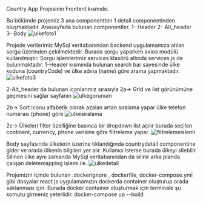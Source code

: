 Country App Projesinin Frontent  kısmıdır.

Bu bölümde projemiz 3 ana componentten 1 detail componentinden oluşmaktadır. 
Anasayfada bulunan componentler.
1- Header 
2- Alt_header
3- Body
![ulkefoto1](https://github.com/DOGANAY06/Country-App-fe/assets/46906505/5990d4d9-5857-4849-bd04-375e8de6fdc4)


Projede verilerimiz MySql veritabanından backend uygulamamıza atılan sorgu üzerinden çekilmektedir. Burada sorgu yaparken axios modülü kullanılmıştır.
Sorgu işlemlerimiz services klasörü altında services.js de bulunmaktadır.
1-Header kısmında bulunan search bar sayesinde ülke koduna (countryCode) ve ülke adına (name) göre arama yapmaktadır.
![ulkefoto3](https://github.com/DOGANAY06/Country-App-fe/assets/46906505/1f1d5c0c-9d1a-4d70-8fb5-9b0d65e0f3f2)


2-Alt_header da bulunan iconlarımız sırasıyla 
2a-> Grid ve list görünümüne geçmesini sağlar sayfanın 
![ulkegorunum](https://github.com/DOGANAY06/Country-App-fe/assets/46906505/2ef1328f-ea8b-4d5b-9aad-1d372599a179)


2b-> Sort iconu alfabetik olarak azalan artan sıralama yapar ülke telefon numarası (phone) göre 
![ulkesiralama](https://github.com/DOGANAY06/Country-App-fe/assets/46906505/cfc3953d-96fd-4dc3-8a73-8b705c35350d)


2c-> Ülkeleri filter özelliğine basınca bir dropdown list açılır burada seçilen continent, currency, phone verisine göre filtreleme yapar.
![filtrelemeislemi](https://github.com/DOGANAY06/Country-App-fe/assets/46906505/e0fe85b0-2512-4c2e-b568-08cb0c5342cc)


Body sayfasında ülkelerin üzerine tıklandığında countrydetail componentine gider ve orada ülkenin bilgileri yer alır. Kullanıcı isterse burada ülkeyi silebilir.
Silinen ülke aynı zamanda MySql veritabanından da silinir arka planda çalışan deletemapping işlemi ile.
![ulkedetail](https://github.com/DOGANAY06/Country-App-fe/assets/46906505/535bda33-760b-468e-ab12-818f6ccd201e)


Projemizin içinde bulunan .dockerignore , dockerfile, docker-compose.yml gibi dosyalar react js uygulamamızın dockerda container oluşturup orada saklanması için.
Burada docker container oluşturmak için terminale şu komutu girmeniz yeterlidir.
docker-compose up --build 
